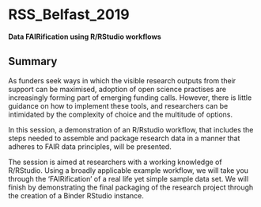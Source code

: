 # RSS_Belfast_2019
**Data FAIRification using R/RStudio workflows**

## Summary
As funders seek ways in which the visible research outputs from their support can be maximised, adoption of open science practises are increasingly forming part of emerging funding calls. However, there is little guidance on how to implement these tools, and researchers can be intimidated by the complexity of choice and the multitude of options.

In this session, a demonstration of an R/Rstudio workflow, that includes the steps needed to assemble and package research data in a manner that adheres to FAIR data principles, will be presented.

The session is aimed at researchers with a working knowledge of R/RStudio. Using a broadly applicable example workflow, we will take you through the ‘FAIRification’ of a real life yet simple sample data set. We will finish by demonstrating the final packaging of the research project through the creation of a Binder RStudio instance.

